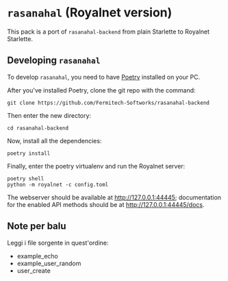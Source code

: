 # `rasanahal` (Royalnet version)

This pack is a port of `rasanahal-backend` from plain Starlette to Royalnet Starlette.

## Developing `rasanahal`

To develop `rasanahal`, you need to have [Poetry](https://poetry.eustace.io/) installed on your PC.

After you've installed Poetry, clone the git repo with the command:

```
git clone https://github.com/Fermitech-Softworks/rasanahal-backend
```

Then enter the new directory:

```
cd rasanahal-backend
```

Now, install all the dependencies:

```
poetry install
```

Finally, enter the poetry virtualenv and run the Royalnet server:

```
poetry shell
python -m royalnet -c config.toml
```

The webserver should be available at http://127.0.0.1:44445; documentation for the enabled API methods should be at http://127.0.0.1:44445/docs.

## Note per balu

Leggi i file sorgente in quest'ordine:

- example_echo
- example_user_random
- user_create